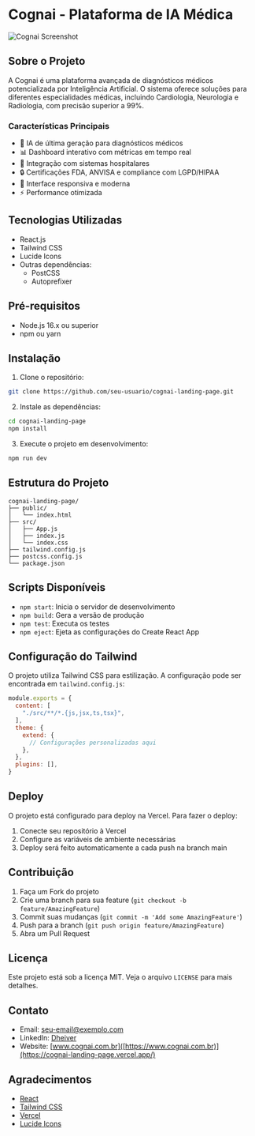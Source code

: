 # Cognai - Plataforma de IA Médica

![Cognai Screenshot](/screenshot(7).png)

## Sobre o Projeto

A Cognai é uma plataforma avançada de diagnósticos médicos potencializada por Inteligência Artificial. O sistema oferece soluções para diferentes especialidades médicas, incluindo Cardiologia, Neurologia e Radiologia, com precisão superior a 99%.

### Características Principais

- 🧠 IA de última geração para diagnósticos médicos
- 📊 Dashboard interativo com métricas em tempo real
- 🏥 Integração com sistemas hospitalares
- 🔒 Certificações FDA, ANVISA e compliance com LGPD/HIPAA
- 📱 Interface responsiva e moderna
- ⚡ Performance otimizada

## Tecnologias Utilizadas

- React.js
- Tailwind CSS
- Lucide Icons
- Outras dependências:
  - PostCSS
  - Autoprefixer

## Pré-requisitos

- Node.js 16.x ou superior
- npm ou yarn

## Instalação

1. Clone o repositório:
```bash
git clone https://github.com/seu-usuario/cognai-landing-page.git
```

2. Instale as dependências:
```bash
cd cognai-landing-page
npm install
```

3. Execute o projeto em desenvolvimento:
```bash
npm run dev
```

## Estrutura do Projeto

```
cognai-landing-page/
├── public/
│   └── index.html
├── src/
│   ├── App.js
│   ├── index.js
│   └── index.css
├── tailwind.config.js
├── postcss.config.js
└── package.json
```

## Scripts Disponíveis

- `npm start`: Inicia o servidor de desenvolvimento
- `npm build`: Gera a versão de produção
- `npm test`: Executa os testes
- `npm eject`: Ejeta as configurações do Create React App

## Configuração do Tailwind

O projeto utiliza Tailwind CSS para estilização. A configuração pode ser encontrada em `tailwind.config.js`:

```javascript
module.exports = {
  content: [
    "./src/**/*.{js,jsx,ts,tsx}",
  ],
  theme: {
    extend: {
      // Configurações personalizadas aqui
    },
  },
  plugins: [],
}
```

## Deploy

O projeto está configurado para deploy na Vercel. Para fazer o deploy:

1. Conecte seu repositório à Vercel
2. Configure as variáveis de ambiente necessárias
3. Deploy será feito automaticamente a cada push na branch main

## Contribuição

1. Faça um Fork do projeto
2. Crie uma branch para sua feature (`git checkout -b feature/AmazingFeature`)
3. Commit suas mudanças (`git commit -m 'Add some AmazingFeature'`)
4. Push para a branch (`git push origin feature/AmazingFeature`)
5. Abra um Pull Request

## Licença

Este projeto está sob a licença MIT. Veja o arquivo `LICENSE` para mais detalhes.

## Contato

- Email: seu-email@exemplo.com
- LinkedIn: [Dheiver](https://linkedin.com/in/dheiver-santos)
- Website: [www.cognai.com.br]([https://www.cognai.com.br)](https://cognai-landing-page.vercel.app/)

## Agradecimentos

- [React](https://reactjs.org/)
- [Tailwind CSS](https://tailwindcss.com/)
- [Vercel](https://vercel.com/)
- [Lucide Icons](https://lucide.dev/)
